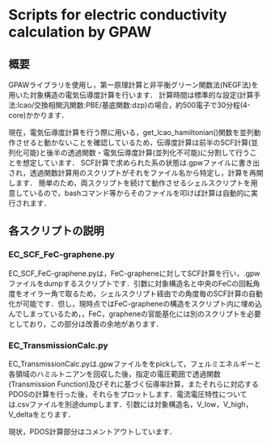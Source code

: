 # Scripts for electric conductivity calculation by GPAW

## 概要

GPAWライブラリを使用し，第一原理計算と非平衡グリーン関数法(NEGF法)を用いた対象構造の電気伝導度計算を行います．
計算時間は標準的な設定(計算手法:lcao/交換相関汎関数:PBE/基底関数:dzp)の場合，約500電子で30分程(4-core)かかります．

現在，電気伝導度計算を行う際に用いる，get_lcao_hamiltonian()関数を並列動作させると動かないことを確認しているため，伝導度計算は前半のSCF計算(並列化可能)と後半の透過関数・電気伝導度計算(並列化不可能)に分割して行うことを想定しています．
SCF計算で求められた系の状態は.gpwファイルに書き出され，透過関数計算用のスクリプトがそれをファイル名から特定し，計算を再開します．
簡単のため，両スクリプトを続けて動作させるシェルスクリプトを用意しているので，bashコマンド等からそのファイルを叩けば計算は自動的に実行されます．

## 各スクリプトの説明

### EC_SCF_FeC-graphene.py

EC_SCF_FeC-graphene.pyは，FeC-grapheneに対してSCF計算を行い，.gpwファイルをdumpするスクリプトです．引数に対象構造名と中央のFeCの回転角度をオイラー角で取るため，シェルスクリプト経由での角度毎のSCF計算の自動化が可能です．但し，現時点ではFeC-grapheneの構造をスクリプト内に埋め込んでしまっているため，，FeC，grapheneの官能基化には別のスクリプトを必要としており，この部分は改善の余地があります．

### EC_TransmissionCalc.py

EC_TransmissionCalc.pyは.gpwファイルををpickして，フェルミエネルギーと各領域のハミルトニアンを回収した後，指定の電圧範囲で透過関数(Transmission Function)及びそれに基づく伝導率計算，またそれらに対応するPDOSの計算を行った後，それらをプロットします．電流電圧特性については.csvファイルを別途dumpします．引数には対象構造名，V_low，V_high，V_deltaをとります．

現状，PDOS計算部分はコメントアウトしています．
